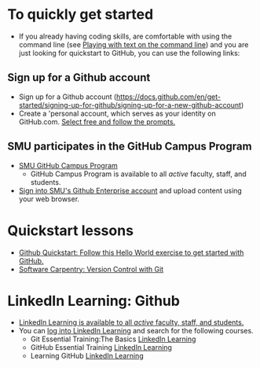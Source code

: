 
# To quickly get started    
* If you already having coding skills, are comfortable with using the command line (see [Playing with text on the command line](https://github.com/veltman/learninglunches/tree/master/commandline)) and you are just looking for quickstart to GitHub, you can use the following links: 

## Sign up for a Github account 
- Sign up for a Github account (https://docs.github.com/en/get-started/signing-up-for-github/signing-up-for-a-new-github-account)
- Create a 'personal account, which serves as your identity on GitHub.com. [Select free and follow the prompts.](https://github.com/pricing)


## SMU participates in the GitHub Campus Program
- [SMU GitHub Campus Program](https://www.smu.edu/OIT/Services/GitHub)
    -  GitHub Campus Program is available to all *active* faculty, staff, and students. 
- [Sign into SMU's Github Enterprise account](http://github.smu.edu/) and upload content using your web browser.

# Quickstart lessons  
- [Github Quickstart: Follow this Hello World exercise to get started with GitHub.](https://docs.github.com/en/get-started/quickstart/hello-world)
- [Software Carpentry: Version Control with Git](https://swcarpentry.github.io/git-novice/) 


# LinkedIn Learning: Github 
-  [LinkedIn Learning is available to all *active* faculty, staff, and students.](https://www.smu.edu/OIT/Services/LinkedIn) 
- You can [log into LinkedIn Learning](https://www.smu.edu/OIT/Services/linkedin) and search for the following courses.
    - Git Essential Training:The Basics [LinkedIn Learning](https://www.linkedin.com/learning/git-essential-training-the-basics/)
    - GitHub Essential Training [LinkedIn Learning](https://www.linkedin.com/learning/github-essential-training/version-control-and-collaboration-with-github?u=2139050)
    - Learning GitHub [LinkedIn Learning](https://www.linkedin.com/learning/learning-github)





